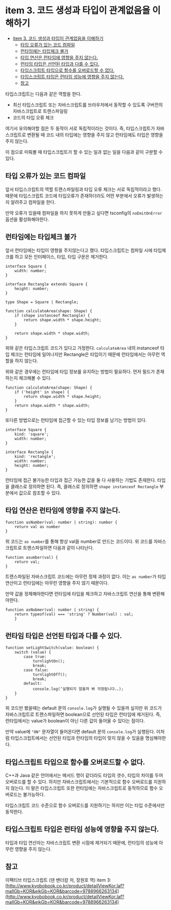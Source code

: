 # item 3. 코드 생성과 타입이 관계없음을 이해하기

- [item 3. 코드 생성과 타입이 관계없음을 이해하기](#item-3-코드-생성과-타입이-관계없음을-이해하기)
  - [타입 오류가 있는 코드 컴파일](#타입-오류가-있는-코드-컴파일)
  - [런타임에는 타입체크 불가](#런타임에는-타입체크-불가)
  - [타입 연산은 런타임에 영향을 주지 않는다.](#타입-연산은-런타임에-영향을-주지-않는다)
  - [런타임 타입은 선언된 타입과 다를 수 있다.](#런타임-타입은-선언된-타입과-다를-수-있다)
  - [타입스크립트 타입으로 함수를 오버로드할 수 없다.](#타입스크립트-타입으로-함수를-오버로드할-수-없다)
  - [타입스크립트 타입은 런타임 성능에 영향을 주지 않는다.](#타입스크립트-타입은-런타임-성능에-영향을-주지-않는다)
  - [참고](#참고)

타입스크립트는 다음과 같은 역할을 한다.

- 최신 타입스크립트 또는 자바스크립트를 브라우저에서 동작할 수 있도록 구버전의 자바스크립트로 트랜스파일링
- 코드의 타입 오류 체크

여기서 유의해야할 점은 두 동작이 서로 독립적이라는 것이다. 즉, 타입스크립트가 자바스크립트로 변환될 때 코드 내의 타입에는 영향을 주지 않고 런타임에도 타입은 영향을 주지 않는다.

이 점으로 미뤄볼 때 타입스크립트가 할 수 있는 일과 없는 일을 다음과 같이 구분할 수 있다.

## 타입 오류가 있는 코드 컴파일

앞서 타입스크립트의 역할 트랜스파일링과 타입 오류 체크는 서로 독립적이라고 했다. 때문에 타입스크립트 코드에 타입오류가 존재하더라도 어떤 부분에서 오류가 발생하는지 알려주고 컴파일을 한다.

만약 오류가 있을때 컴파일을 하지 못하게 만들고 싶다면 tsconfig의 `noEmitOnError` 옵션을 활성화해야한다.

## 런타임에는 타입체크 불가

앞서 런타임에는 타입이 영향을 주지않는다고 했다. 타입스크립트는 컴파일 시에 타입체크를 하고 모든 인터페이스, 타입, 타입 구문은 제거한다.

```tsx
interface Square {
    width: number;
}

interface Rectangle extends Square {
    height: number;
}

type Shape = Square | Rectangle;

function calculateArea(shape: Shape) {
    if (shape instanceof Rectangle) {
        return shape.width * shape.height;
    }

    return shape.width * shape.width;
}
```

위와 같은 타입스크립트 코드가 있다고 가정한다. `calculateArea` 내의 instanceof 타입 체크는 런타임에 일어나지만 Rectangle은 타입이기 때문에 런타임에서는 아무런 역할을 하지 않는다.

위와 같은 경우에는 런타임에 타입 정보를 유지하는 방법이 필요하다. 먼저 필드가 존재하는지 체크해볼 수 있다.

```tsx
function calculateArea(shape: Shape) {
    if ('height' in shape) {
        return shape.width * shape.height;
    }
    return shape.width * shape.width;	
}
```

또다른 방법으로는 런타임에 접근할 수 있는 타입 정보를 남기는 방법이 있다.

```tsx
interface Square {
    kind: 'square';
    width: number;
}

interface Rectangle {
    kind: 'rectangle';
    width: number;
    height: number;
}
```

런타임에 접근 불가능한 타입과  접근 가능한 값을 둘 다 사용하는 기법도 존재한다. 타입을 클래스로 정의하면 된다. 즉, 클래스로 정의하면 `shape instanceof Rectangle` 부분에서 값으로 참조할 수 있다.

## 타입 연산은 런타임에 영향을 주지 않는다.

```tsx
function asNumber(val: number | string): number {
    return val as number
}
```

위 코드는 `as number`를 통해 항상 val을 number로 만드는 코드이다. 위 코드를 자바스크립트로 트랜스파일하면 다음과 같이 나타난다.

```tsx
function asumber(val) {
    return val;
}
```

트랜스파일된 자바스크립트 코드에는 아무런 정제 과정이 없다. 이는 `as number`가 타입 연산이고 런타임에는 아무런 영향을 주지 않기 때문이다.

만약 값을 정제해야한다면 런타임에 타입을 체크하고 자바스크립트 연산을 통해 변환해야한다.

```tsx
function asNubmer(val: number | string) {
    return typeof(val) === 'string' ? Number(val) : val;
    }
```

## 런타임 타입은 선언된 타입과 다를 수 있다.

```tsx
function setLightSwitch(value: boolean) { 
    switch (value) {
        case true: 
            turnlightOn(); 
            break;
        case false: 
            turnlightOff(); 
            break;
        default:
            console.log(‘실행되지 않을까 봐 걱정됩니다.、);
    } 
}
```

위 코드만 봤을때는 default 문의 `console.log`가 실행될 수 있을까 싶지만 위 코드가 자바스크립트로 트랜스파일하면 boolean으로 선언된 타입은 런타임에 제거된다. 즉, 런타임에서는 value가 boolean이 아닌 다른 값이 들어올 수 있다는 점이다.

만약 value에 `"ON"` 문자열이 들어온다면 default 문의 `console.log`가 실행된다. 이처럼 타입스크립트에서는 선언된 타입과 런타임의 타입이 맞지 않을 수 있음을 명심해야한다.

## 타입스크립트 타입으로 함수를 오버로드할 수 없다.

C++과 Java 같은 언어에서는 메서드 명이 같더라도 타입의 갯수, 타입의 차이를 두어 오버로드를 할 수 있다. 하지만 자바스크립트에서는 기본적으로 함수 오버로드를 지원하지 않는다. 이 말은 타입스크립트 또한 런타임에는 자바스크립트로 동작하므로 함수 오버로드는 불가능하다.

타입스크립트 코드 수준으로 함수 오버로드를 지원하기는 하지만 이는 타입 수준에서만 동작한다.

## 타입스크립트 타입은 런타임 성능에 영향을 주지 않는다.

타입과 타입 연산자는 자바스크립트 변환 시점에 제거되기 때문에, 런타임의 성능에 아무런 영향을 주지 않는다.

## 참고

이펙티브 타입스크립트 (댄 밴더캄 저, 장원호 역) item 3: [http://www.kyobobook.co.kr/product/detailViewKor.laf?mallGb=KOR&ejkGb=KOR&barcode=9788966263134](http://www.kyobobook.co.kr/product/detailViewKor.laf?mallGb=KOR&ejkGb=KOR&barcode=9788966263134)